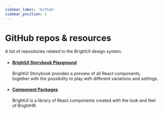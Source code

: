 ```yaml
---
sidebar_label: 'Github'
sidebar_position: 3
---
```


# GitHub repos & resources

A list of repositories related to the BrightUI design system.

- #### [BrightUI Storybook Playground](https://storybook.bright.hr/?path=/story/components-button--primary/)

  BrightUI Storybook provides a preview of all React components, together with the possibility to play with different variations and settings.

- #### [Component Packages](https://github.com/brighthr/bright-ui/tree/main/packages)

  BrightUI is a library of React components created with the look and feel of BrightHR.
